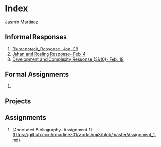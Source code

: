 # Index 

Jasmin Martinez 

## Informal Responses

1. [Blumenstock_Response- Jan. 28](https://jrmartinez01.github.io/workshop3/bluemenstock)
2. [Jahan and Rosling Response- Feb. 4](https://github.com/jrmartinez01/workshop3/blob/master/Jahan_and_Rosling_Response)
3. [Development and Complexity Response (3&10)- Feb. 18](https://github.com/jrmartinez01/workshop3/blob/master/Development_and_Complexity_Response.md)

## Formal Assignments 

1. 

## Projects 

## Assignments

 1. [Annotated Bibliography- Assignment 1] (https://github.com/jrmartinez01/workshop3/blob/master/Assignment_1.md)
